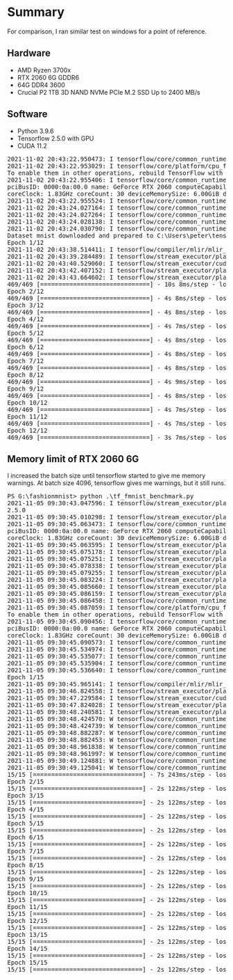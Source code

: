 # Summary
For comparison, I ran similar test on windows for a point of reference.

## Hardware
* AMD Ryzen 3700x
* RTX 2060 6G GDDR6
* 64G DDR4 3600
* Crucial P2 1TB 3D NAND NVMe PCIe M.2 SSD Up to 2400 MB/s

## Software
* Python 3.9.6
* Tensorflow 2.5.0 with GPU
* CUDA 11.2

<pre>
2021-11-02 20:43:22.950473: I tensorflow/core/common_runtime/gpu/gpu_device.cc:1871] Adding visible gpu devices: 0
2021-11-02 20:43:22.953029: I tensorflow/core/platform/cpu_feature_guard.cc:142] This TensorFlow binary is optimized with oneAPI Deep Neural Network Library (oneDNN) to use the following CPU instructions in performance-critical operations:  AVX AVX2
To enable them in other operations, rebuild TensorFlow with the appropriate compiler flags.
2021-11-02 20:43:22.955406: I tensorflow/core/common_runtime/gpu/gpu_device.cc:1733] Found device 0 with properties:
pciBusID: 0000:0a:00.0 name: GeForce RTX 2060 computeCapability: 7.5
coreClock: 1.83GHz coreCount: 30 deviceMemorySize: 6.00GiB deviceMemoryBandwidth: 312.97GiB/s
2021-11-02 20:43:22.955524: I tensorflow/core/common_runtime/gpu/gpu_device.cc:1871] Adding visible gpu devices: 0
2021-11-02 20:43:24.027164: I tensorflow/core/common_runtime/gpu/gpu_device.cc:1258] Device interconnect StreamExecutor with strength 1 edge matrix:
2021-11-02 20:43:24.027264: I tensorflow/core/common_runtime/gpu/gpu_device.cc:1264]      0
2021-11-02 20:43:24.028138: I tensorflow/core/common_runtime/gpu/gpu_device.cc:1277] 0:   N
2021-11-02 20:43:24.030790: I tensorflow/core/common_runtime/gpu/gpu_device.cc:1418] Created TensorFlow device (/job:localhost/replica:0/task:0/device:GPU:0 with 3961 MB memory) -> physical GPU (device: 0, name: GeForce RTX 2060, pci bus id: 0000:0a:00.0, compute capability: 7.5)
Dataset mnist downloaded and prepared to C:\Users\peter\tensorflow_datasets\mnist\3.0.1. Subsequent calls will reuse this data.
Epoch 1/12
2021-11-02 20:43:38.514411: I tensorflow/compiler/mlir/mlir_graph_optimization_pass.cc:176] None of the MLIR Optimization Passes are enabled (registered 2)
2021-11-02 20:43:39.284489: I tensorflow/stream_executor/platform/default/dso_loader.cc:53] Successfully opened dynamic library cudnn64_8.dll
2021-11-02 20:43:40.529060: I tensorflow/stream_executor/cuda/cuda_dnn.cc:359] Loaded cuDNN version 8101
2021-11-02 20:43:42.407152: I tensorflow/stream_executor/platform/default/dso_loader.cc:53] Successfully opened dynamic library cublas64_11.dll
2021-11-02 20:43:43.664602: I tensorflow/stream_executor/platform/default/dso_loader.cc:53] Successfully opened dynamic library cublasLt64_11.dll
469/469 [==============================] - 10s 8ms/step - loss: 0.1576 - accuracy: 0.9535 - val_loss: 0.0498 - val_accuracy: 0.9830
Epoch 2/12
469/469 [==============================] - 4s 8ms/step - loss: 0.0433 - accuracy: 0.9870 - val_loss: 0.0389 - val_accuracy: 0.9880
Epoch 3/12
469/469 [==============================] - 4s 8ms/step - loss: 0.0278 - accuracy: 0.9915 - val_loss: 0.0343 - val_accuracy: 0.9889
Epoch 4/12
469/469 [==============================] - 4s 7ms/step - loss: 0.0177 - accuracy: 0.9946 - val_loss: 0.0358 - val_accuracy: 0.9896
Epoch 5/12
469/469 [==============================] - 4s 8ms/step - loss: 0.0128 - accuracy: 0.9955 - val_loss: 0.0354 - val_accuracy: 0.9895
Epoch 6/12
469/469 [==============================] - 4s 8ms/step - loss: 0.0099 - accuracy: 0.9968 - val_loss: 0.0390 - val_accuracy: 0.9898
Epoch 7/12
469/469 [==============================] - 4s 8ms/step - loss: 0.0077 - accuracy: 0.9973 - val_loss: 0.0398 - val_accuracy: 0.9888
Epoch 8/12
469/469 [==============================] - 4s 9ms/step - loss: 0.0065 - accuracy: 0.9979 - val_loss: 0.0398 - val_accuracy: 0.9894
Epoch 9/12
469/469 [==============================] - 4s 8ms/step - loss: 0.0054 - accuracy: 0.9983 - val_loss: 0.0537 - val_accuracy: 0.9876
Epoch 10/12
469/469 [==============================] - 4s 7ms/step - loss: 0.0056 - accuracy: 0.9982 - val_loss: 0.0406 - val_accuracy: 0.9897
Epoch 11/12
469/469 [==============================] - 4s 7ms/step - loss: 0.0045 - accuracy: 0.9986 - val_loss: 0.0349 - val_accuracy: 0.9910
Epoch 12/12
469/469 [==============================] - 3s 7ms/step - loss: 0.0027 - accuracy: 0.9991 - val_loss: 0.0485 - val_accuracy: 0.9890
</pre>

## Memory limit of RTX 2060 6G

I increased the batch size until tensorflow started to give me memory warnings. At batch size 4096, tensorflow gives me warnings, but it still runs.

<pre>
PS G:\fashionmnist> python .\tf_fmnist_benchmark.py
2021-11-05 09:30:43.047596: I tensorflow/stream_executor/platform/default/dso_loader.cc:53] Successfully opened dynamic library cudart64_110.dll
2.5.0
2021-11-05 09:30:45.010298: I tensorflow/stream_executor/platform/default/dso_loader.cc:53] Successfully opened dynamic library nvcuda.dll
2021-11-05 09:30:45.063473: I tensorflow/core/common_runtime/gpu/gpu_device.cc:1733] Found device 0 with properties:
pciBusID: 0000:0a:00.0 name: GeForce RTX 2060 computeCapability: 7.5
coreClock: 1.83GHz coreCount: 30 deviceMemorySize: 6.00GiB deviceMemoryBandwidth: 312.97GiB/s
2021-11-05 09:30:45.063595: I tensorflow/stream_executor/platform/default/dso_loader.cc:53] Successfully opened dynamic library cudart64_110.dll
2021-11-05 09:30:45.075178: I tensorflow/stream_executor/platform/default/dso_loader.cc:53] Successfully opened dynamic library cublas64_11.dll
2021-11-05 09:30:45.075251: I tensorflow/stream_executor/platform/default/dso_loader.cc:53] Successfully opened dynamic library cublasLt64_11.dll
2021-11-05 09:30:45.078338: I tensorflow/stream_executor/platform/default/dso_loader.cc:53] Successfully opened dynamic library cufft64_10.dll
2021-11-05 09:30:45.079255: I tensorflow/stream_executor/platform/default/dso_loader.cc:53] Successfully opened dynamic library curand64_10.dll
2021-11-05 09:30:45.083224: I tensorflow/stream_executor/platform/default/dso_loader.cc:53] Successfully opened dynamic library cusolver64_11.dll
2021-11-05 09:30:45.085660: I tensorflow/stream_executor/platform/default/dso_loader.cc:53] Successfully opened dynamic library cusparse64_11.dll
2021-11-05 09:30:45.086159: I tensorflow/stream_executor/platform/default/dso_loader.cc:53] Successfully opened dynamic library cudnn64_8.dll
2021-11-05 09:30:45.086458: I tensorflow/core/common_runtime/gpu/gpu_device.cc:1871] Adding visible gpu devices: 0
2021-11-05 09:30:45.087059: I tensorflow/core/platform/cpu_feature_guard.cc:142] This TensorFlow binary is optimized with oneAPI Deep Neural Network Library (oneDNN) to use the following CPU instructions in performance-critical operations:  AVX AVX2
To enable them in other operations, rebuild TensorFlow with the appropriate compiler flags.
2021-11-05 09:30:45.090456: I tensorflow/core/common_runtime/gpu/gpu_device.cc:1733] Found device 0 with properties:
pciBusID: 0000:0a:00.0 name: GeForce RTX 2060 computeCapability: 7.5
coreClock: 1.83GHz coreCount: 30 deviceMemorySize: 6.00GiB deviceMemoryBandwidth: 312.97GiB/s
2021-11-05 09:30:45.090573: I tensorflow/core/common_runtime/gpu/gpu_device.cc:1871] Adding visible gpu devices: 0
2021-11-05 09:30:45.534974: I tensorflow/core/common_runtime/gpu/gpu_device.cc:1258] Device interconnect StreamExecutor with strength 1 edge matrix:
2021-11-05 09:30:45.535077: I tensorflow/core/common_runtime/gpu/gpu_device.cc:1264]      0
2021-11-05 09:30:45.535904: I tensorflow/core/common_runtime/gpu/gpu_device.cc:1277] 0:   N
2021-11-05 09:30:45.536640: I tensorflow/core/common_runtime/gpu/gpu_device.cc:1418] Created TensorFlow device (/job:localhost/replica:0/task:0/device:GPU:0 with 3961 MB memory) -> physical GPU (device: 0, name: GeForce RTX 2060, pci bus id: 0000:0a:00.0, compute capability: 7.5)
Epoch 1/15
2021-11-05 09:30:45.965141: I tensorflow/compiler/mlir/mlir_graph_optimization_pass.cc:176] None of the MLIR Optimization Passes are enabled (registered 2)
2021-11-05 09:30:46.824558: I tensorflow/stream_executor/platform/default/dso_loader.cc:53] Successfully opened dynamic library cudnn64_8.dll
2021-11-05 09:30:47.229584: I tensorflow/stream_executor/cuda/cuda_dnn.cc:359] Loaded cuDNN version 8101
2021-11-05 09:30:47.824028: I tensorflow/stream_executor/platform/default/dso_loader.cc:53] Successfully opened dynamic library cublas64_11.dll
2021-11-05 09:30:48.240581: I tensorflow/stream_executor/platform/default/dso_loader.cc:53] Successfully opened dynamic library cublasLt64_11.dll
2021-11-05 09:30:48.424570: W tensorflow/core/common_runtime/bfc_allocator.cc:271] Allocator (GPU_0_bfc) ran out of memory trying to allocate 2.55GiB with freed_by_count=0. The caller indicates that this is not a failure, but may mean that there could be performance gains if more memory were available.
2021-11-05 09:30:48.424739: W tensorflow/core/common_runtime/bfc_allocator.cc:271] Allocator (GPU_0_bfc) ran out of memory trying to allocate 2.55GiB with freed_by_count=0. The caller indicates that this is not a failure, but may mean that there could be performance gains if more memory were available.
2021-11-05 09:30:48.882287: W tensorflow/core/common_runtime/bfc_allocator.cc:271] Allocator (GPU_0_bfc) ran out of memory trying to allocate 2.16GiB with freed_by_count=0. The caller indicates that this is not a failure, but may mean that there could be performance gains if more memory were available.
2021-11-05 09:30:48.882453: W tensorflow/core/common_runtime/bfc_allocator.cc:271] Allocator (GPU_0_bfc) ran out of memory trying to allocate 2.16GiB with freed_by_count=0. The caller indicates that this is not a failure, but may mean that there could be performance gains if more memory were available.
2021-11-05 09:30:48.961838: W tensorflow/core/common_runtime/bfc_allocator.cc:271] Allocator (GPU_0_bfc) ran out of memory trying to allocate 2.60GiB with freed_by_count=0. The caller indicates that this is not a failure, but may mean that there could be performance gains if more memory were available.
2021-11-05 09:30:48.961997: W tensorflow/core/common_runtime/bfc_allocator.cc:271] Allocator (GPU_0_bfc) ran out of memory trying to allocate 2.60GiB with freed_by_count=0. The caller indicates that this is not a failure, but may mean that there could be performance gains if more memory were available.
2021-11-05 09:30:49.124881: W tensorflow/core/common_runtime/bfc_allocator.cc:271] Allocator (GPU_0_bfc) ran out of memory trying to allocate 3.77GiB with freed_by_count=0. The caller indicates that this is not a failure, but may mean that there could be performance gains if more memory were available.
2021-11-05 09:30:49.125041: W tensorflow/core/common_runtime/bfc_allocator.cc:271] Allocator (GPU_0_bfc) ran out of memory trying to allocate 3.77GiB with freed_by_count=0. The caller indicates that this is not a failure, but may mean that there could be performance gains if more memory were available.
15/15 [==============================] - 7s 243ms/step - loss: 1.1497 - accuracy: 0.6212 - val_loss: 0.6793 - val_accuracy: 0.7526
Epoch 2/15
15/15 [==============================] - 2s 122ms/step - loss: 0.5870 - accuracy: 0.7871 - val_loss: 0.5394 - val_accuracy: 0.8050
Epoch 3/15
15/15 [==============================] - 2s 122ms/step - loss: 0.4839 - accuracy: 0.8295 - val_loss: 0.4683 - val_accuracy: 0.8322
Epoch 4/15
15/15 [==============================] - 2s 122ms/step - loss: 0.4281 - accuracy: 0.8492 - val_loss: 0.4374 - val_accuracy: 0.8415
Epoch 5/15
15/15 [==============================] - 2s 122ms/step - loss: 0.3950 - accuracy: 0.8611 - val_loss: 0.4118 - val_accuracy: 0.8519
Epoch 6/15
15/15 [==============================] - 2s 122ms/step - loss: 0.3722 - accuracy: 0.8697 - val_loss: 0.3932 - val_accuracy: 0.8612
Epoch 7/15
15/15 [==============================] - 2s 122ms/step - loss: 0.3550 - accuracy: 0.8752 - val_loss: 0.3713 - val_accuracy: 0.8710
Epoch 8/15
15/15 [==============================] - 2s 122ms/step - loss: 0.3345 - accuracy: 0.8828 - val_loss: 0.3597 - val_accuracy: 0.8735
Epoch 9/15
15/15 [==============================] - 2s 122ms/step - loss: 0.3243 - accuracy: 0.8855 - val_loss: 0.3534 - val_accuracy: 0.8751
Epoch 10/15
15/15 [==============================] - 2s 122ms/step - loss: 0.3090 - accuracy: 0.8911 - val_loss: 0.3285 - val_accuracy: 0.8825
Epoch 11/15
15/15 [==============================] - 2s 122ms/step - loss: 0.2982 - accuracy: 0.8943 - val_loss: 0.3208 - val_accuracy: 0.8857
Epoch 12/15
15/15 [==============================] - 2s 122ms/step - loss: 0.2832 - accuracy: 0.9007 - val_loss: 0.3130 - val_accuracy: 0.8895
Epoch 13/15
15/15 [==============================] - 2s 122ms/step - loss: 0.2728 - accuracy: 0.9036 - val_loss: 0.3041 - val_accuracy: 0.8921
Epoch 14/15
15/15 [==============================] - 2s 122ms/step - loss: 0.2625 - accuracy: 0.9082 - val_loss: 0.2962 - val_accuracy: 0.8935
Epoch 15/15
15/15 [==============================] - 2s 122ms/step - loss: 0.2523 - accuracy: 0.9113 - val_loss: 0.2926 - val_accuracy: 0.8943
</pre>
